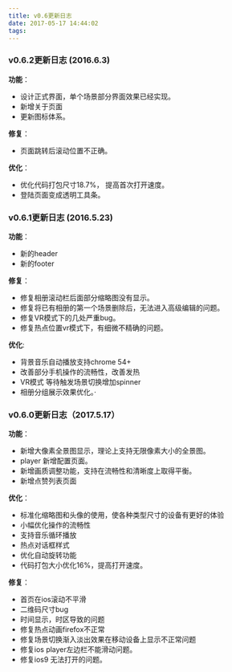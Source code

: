```yaml
---
title: v0.6更新日志
date: 2017-05-17 14:44:02
tags:
---
```


### v0.6.2更新日志 (2016.6.3)

**功能**：

* 设计正式界面，单个场景部分界面效果已经实现。
* 新增关于页面
* 更新图标体系。

**修复**：

* 页面跳转后滚动位置不正确。


**优化**：

* 优化代码打包尺寸18.7%， 提高首次打开速度。
* 登陆页面变成透明工具条。

### v0.6.1更新日志 (2016.5.23)

**功能**：

* 新的header
* 新的footer

**修复**：

* 修复相册滚动栏后面部分缩略图没有显示。
* 修复将已有相册的第一个场景删除后，无法进入高级编辑的问题。
* 修复VR模式下的几处严重bug。
* 修复热点位置vr模式下，有细微不精确的问题。

**优化**:

* 背景音乐自动播放支持chrome 54+
* 改善部分手机操作的流畅性，改善发热
* VR模式 等待触发场景切换增加spinner
* 相册分组展示效果优化。·


### v0.6.0更新日志（2017.5.17）

**功能**：

* 新增大像素全景图显示，理论上支持无限像素大小的全景图。
* player 新增配置页面。
* 新增画质调整功能，支持在流畅性和清晰度上取得平衡。
* 新增点赞列表页面

**优化**：

* 标准化缩略图和头像的使用，使各种类型尺寸的设备有更好的体验
* 小幅优化操作的流畅性
* 支持音乐循环播放
* 热点对话框样式
* 优化自动旋转功能
* 代码打包大小优化16%，提高打开速度。

**修复**：

* 首页在ios滚动不平滑
* 二维码尺寸bug
* 时间显示，时区导致的问题
* 修复热点动画firefox不正常
* 修复场景切换渐入淡出效果在移动设备上显示不正常问题
* 修复ios player左边栏不能滑动问题。
* 修复ios9 无法打开的问题。

